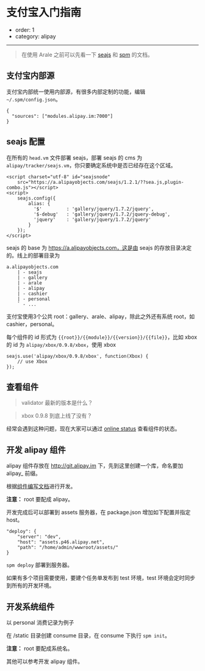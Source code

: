 # 支付宝入门指南

- order: 1
- category: alipay

---

> 在使用 Arale 之前可以先看一下 [seajs](http://seajs.org/docs/) 和 [spm](https://github.com/spmjs/spm/wiki) 的文档。

## 支付宝内部源

支付宝内部统一使用内部源，有很多内部定制的功能，编辑 `~/.spm/config.json`。

```
{
  "sources": ["modules.alipay.im:7000"]
}
```

## seajs 配置

在所有的 `head.vm` 文件部署 seajs，部署 seajs 的 cms 为 `alipay/tracker/seajs.vm`，你只要确定系统中是否已经存在这个区域。

    <script charset="utf-8" id="seajsnode" 
        src="https://a.alipayobjects.com/seajs/1.2.1/??sea.js,plugin-combo.js"></script>
    <script>
        seajs.config({
            alias: {
              '$'         : 'gallery/jquery/1.7.2/jquery',
              '$-debug'   : 'gallery/jquery/1.7.2/jquery-debug',
              'jquery'    : 'gallery/jquery/1.7.2/jquery'
            }
        });
    </script>


seajs 的 base 为 https://a.alipayobjects.com，这是由 seajs 的存放目录决定的。线上的部署目录为

```
a.alipayobjects.com
    | - seajs
    | - gallery
    | - arale
    | - alipay
    | - cashier
    | - personal
    ` - ...
```

支付宝使用3个公共 root：gallery、arale、alipay，除此之外还有系统 root，如 cashier，personal。

每个组件的 id 形式为 `{{root}}/{{module}}/{{version}}/{{file}}`，比如 xbox 的 id 为 `alipay/xbox/0.9.8/xbox`，使用 xbox

```
seajs.use('alipay/xbox/0.9.8/xbox', function(Xbox) {
    // use Xbox
});
```

## 查看组件

> validator 最新的版本是什么？

> xbox 0.9.8 到底上线了没有？

经常会遇到这种问题，现在大家可以通过 [online status](online-status.html) 查看组件的状态。

## 开发 alipay 组件

alipay 组件存放在 http://git.alipay.im 下，先到这里创建一个库，命名要加 alipay_ 前缀。

根据[组件编写文档](./develop-components.html)进行开发。

**注意：** root 要配成 alipay。

开发完成后可以部署到 assets 服务器，在 package.json 增加如下配置并指定 host。

```
"deploy": {
    "server": "dev",
    "host": "assets.p46.alipay.net",
    "path": "/home/admin/wwwroot/assets/"
}
```

`spm deploy` 部署到服务器。

如果有多个项目需要使用，要建个任务单发布到 test 环境，test 环境会定时同步到所有的开发环境。

## 开发系统组件

以 personal 消费记录为例子

在 /static 目录创建 consume 目录，在 consume 下执行 `spm init`。

**注意：** root 要配成系统名。

其他可以参考开发 alipay 组件。
